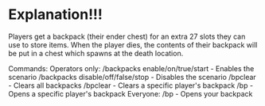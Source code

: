 # Explanation!!!

Players get a backpack (their ender chest) for an extra 27 slots they can use to store items. When the player dies, the contents of their
backpack will be put in a chest which spawns at the death location.

Commands:
Operators only:
/backpacks enable/on/true/start   - Enables the scenario
/backpacks disable/off/false/stop - Disables the scenario
/bpclear                          - Clears all backpacks
/bpclear <player>                 - Clears a specific player's backpack
/bp <player>                      - Opens a specific player's backpack
Everyone:
/bp                               - Opens your backpack
